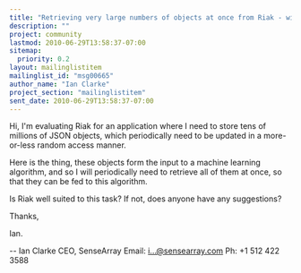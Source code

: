```yaml
---
title: "Retrieving very large numbers of objects at once from Riak - wise?"
description: ""
project: community
lastmod: 2010-06-29T13:58:37-07:00
sitemap:
  priority: 0.2
layout: mailinglistitem
mailinglist_id: "msg00665"
author_name: "Ian Clarke"
project_section: "mailinglistitem"
sent_date: 2010-06-29T13:58:37-07:00
---
```



Hi, I'm evaluating Riak for an application where I need to store tens of
millions of JSON objects, which periodically need to be updated in a
more-or-less random access manner.

Here is the thing, these objects form the input to a machine learning
algorithm, and so I will periodically need to retrieve all of them at once,
so that they can be fed to this algorithm.

Is Riak well suited to this task? If not, does anyone have any suggestions?

Thanks,

Ian.

-- 
Ian Clarke
CEO, SenseArray
Email: i...@sensearray.com
Ph: +1 512 422 3588
